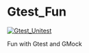 # Gtest_Fun

[![Gtest_Unitest](https://github.com/ganeshredcobra/Gtest_Fun/actions/workflows/main.yml/badge.svg)](https://github.com/ganeshredcobra/Gtest_Fun/actions/workflows/main.yml)

Fun with Gtest and GMock
